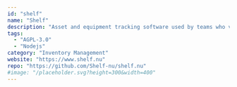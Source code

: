 ```yaml
---
id: "shelf"
name: "Shelf"
description: "Asset and equipment tracking software used by teams who value clarity. Shelf is an asset database and QR asset label generator that lets you create, manage and overview your assets across locations. Unlimited assets, free forever."
tags:
  - "AGPL-3.0"
  - "Nodejs"
category: "Inventory Management"
website: "https://www.shelf.nu"
repo: "https://github.com/Shelf-nu/shelf.nu"
#image: "/placeholder.svg?height=300&width=400"
---
```


